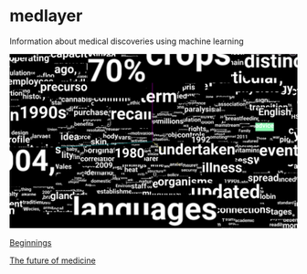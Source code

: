 # medlayer
Information about medical discoveries using machine learning

![medical word map](https://github.com/EddieOne/medlayer/blob/master/medical-word-map.png?raw=true)

<a href="https://github.com/EddieOne/medlayer/beginnings">Beginnings</a>

<a href="https://github.com/EddieOne/medlayer/the-future-of-medicine">The future of medicine</a>
